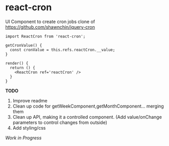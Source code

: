 # react-cron
UI Component to create cron jobs clone of https://github.com/shawnchin/jquery-cron

```
import ReactCron from 'react-cron';

getCronValue() {
  const cronValue = this.refs.reactCron.__value;
}

render() {
  return () {
    <ReactCron ref='reactCron' />
  }
}

```


**TODO**
1. Improve readme
2. Clean up code for getWeekComponent,getMonthComponent... merging them
3. Clean up API, making it a controlled component. (Add value/onChange parameters to control changes from outside)
4. Add styling/css

*Work in Progress*

